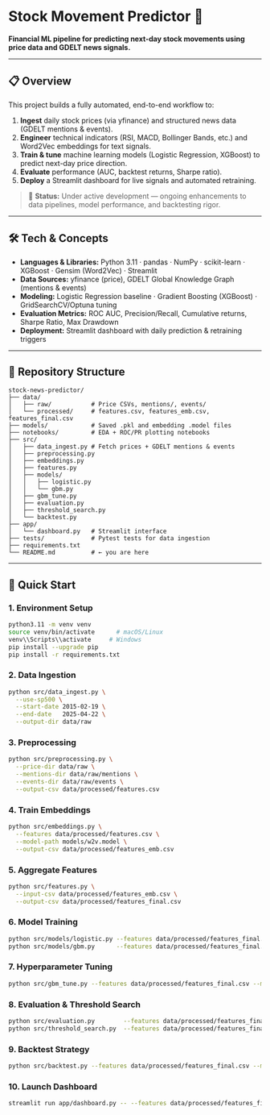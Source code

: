 # Stock Movement Predictor 🔄

**Financial ML pipeline for predicting next-day stock movements using price data and GDELT news signals.**

---

## 📋 Overview

This project builds a fully automated, end-to-end workflow to:

1. **Ingest** daily stock prices (via yfinance) and structured news data (GDELT mentions & events).
2. **Engineer** technical indicators (RSI, MACD, Bollinger Bands, etc.) and Word2Vec embeddings for text signals.
3. **Train & tune** machine learning models (Logistic Regression, XGBoost) to predict next-day price direction.
4. **Evaluate** performance (AUC, backtest returns, Sharpe ratio).
5. **Deploy** a Streamlit dashboard for live signals and automated retraining.

> 🔧 **Status:** Under active development — ongoing enhancements to data pipelines, model performance, and backtesting rigor.

---

## 🛠️ Tech & Concepts

- **Languages & Libraries:** Python 3.11 · pandas · NumPy · scikit-learn · XGBoost · Gensim (Word2Vec) · Streamlit
- **Data Sources:** yfinance (price), GDELT Global Knowledge Graph (mentions & events)
- **Modeling:** Logistic Regression baseline · Gradient Boosting (XGBoost) · GridSearchCV/Optuna tuning
- **Evaluation Metrics:** ROC AUC, Precision/Recall, Cumulative returns, Sharpe Ratio, Max Drawdown
- **Deployment:** Streamlit dashboard with daily prediction & retraining triggers

---

## 📁 Repository Structure

```
stock-news-predictor/
├── data/
│   ├── raw/           # Price CSVs, mentions/, events/
│   └── processed/     # features.csv, features_emb.csv, features_final.csv
├── models/            # Saved .pkl and embedding .model files
├── notebooks/         # EDA + ROC/PR plotting notebooks
├── src/
│   ├── data_ingest.py # Fetch prices + GDELT mentions & events
│   ├── preprocessing.py
│   ├── embeddings.py
│   ├── features.py
│   ├── models/
│   │   ├── logistic.py
│   │   └── gbm.py
│   ├── gbm_tune.py
│   ├── evaluation.py
│   ├── threshold_search.py
│   └── backtest.py
├── app/
│   └── dashboard.py   # Streamlit interface
├── tests/             # Pytest tests for data ingestion
├── requirements.txt
└── README.md          # ← you are here
```

---

## 🚀 Quick Start

### 1. Environment Setup

```bash
python3.11 -m venv venv
source venv/bin/activate      # macOS/Linux
venv\\Scripts\\activate     # Windows
pip install --upgrade pip
pip install -r requirements.txt
```

### 2. Data Ingestion

```bash
python src/data_ingest.py \
  --use-sp500 \
  --start-date 2015-02-19 \
  --end-date   2025-04-22 \
  --output-dir data/raw
```

### 3. Preprocessing

```bash
python src/preprocessing.py \
  --price-dir data/raw \
  --mentions-dir data/raw/mentions \
  --events-dir data/raw/events \
  --output-csv data/processed/features.csv
```

### 4. Train Embeddings

```bash
python src/embeddings.py \
  --features data/processed/features.csv \
  --model-path models/w2v.model \
  --output-csv data/processed/features_emb.csv
```

### 5. Aggregate Features

```bash
python src/features.py \
  --input-csv data/processed/features_emb.csv \
  --output-csv data/processed/features_final.csv
```

### 6. Model Training

```bash
python src/models/logistic.py --features data/processed/features_final.csv --model-out models/logistic.pkl --test-size 0.2
python src/models/gbm.py      --features data/processed/features_final.csv --model-out models/gbm.pkl      --test-size 0.2 --n-estimators 200 --learning-rate 0.05 --max-depth 5
```

### 7. Hyperparameter Tuning

```bash
python src/gbm_tune.py --features data/processed/features_final.csv --model-out models/gbm_tuned.pkl
```

### 8. Evaluation & Threshold Search

```bash
python src/evaluation.py        --features data/processed/features_final.csv --model-path models/gbm_tuned.pkl --test-size 0.2
python src/threshold_search.py  --features data/processed/features_final.csv --model-path models/gbm_tuned.pkl --test-size 0.2
```

### 9. Backtest Strategy

```bash
python src/backtest.py --features data/processed/features_final.csv --model-path models/gbm_tuned.pkl --threshold 0.46
```

### 10. Launch Dashboard

```bash
streamlit run app/dashboard.py -- --features data/processed/features_final.csv --model models/gbm_tuned.pkl
```

